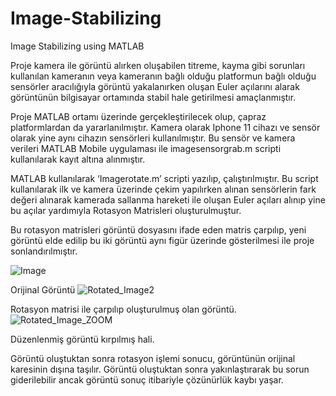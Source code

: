 # Image-Stabilizing
Image Stabilizing using MATLAB

Proje kamera ile görüntü alırken oluşabilen titreme, kayma gibi sorunları kullanılan kameranın veya kameranın bağlı olduğu platformun bağlı olduğu sensörler aracılığıyla görüntü yakalanırken oluşan Euler açılarını alarak görüntünün bilgisayar ortamında stabil hale getirilmesi amaçlanmıştır.

Proje MATLAB ortamı üzerinde gerçekleştirilecek olup, çapraz platformlardan da yararlanılmıştır. Kamera olarak Iphone 11 cihazı ve sensör olarak yine aynı cihazın sensörleri kullanılmıştır. Bu sensör ve kamera verileri MATLAB Mobile uygulaması ile imagesensorgrab.m scripti kullanılarak kayıt altına alınmıştır.

MATLAB kullanılarak ‘Imagerotate.m’ scripti yazılıp, çalıştırılmıştır. Bu script kullanılarak ilk ve kamera üzerinde çekim yapılırken alınan sensörlerin fark değeri alınarak kamerada sallanma hareketi ile oluşan Euler açıları alınıp yine bu açılar yardımıyla Rotasyon Matrisleri oluşturulmuştur.

Bu rotasyon matrisleri görüntü dosyasını ifade eden matris çarpılıp, yeni görüntü elde edilip bu iki görüntü aynı figür üzerinde gösterilmesi ile proje sonlandırılmıştır.

![Image](https://user-images.githubusercontent.com/79456608/108714720-f4bc7600-752a-11eb-9055-20c200a8cc02.png)

Orijinal Görüntü
![Rotated_Image2](https://user-images.githubusercontent.com/79456608/108716016-a4461800-752c-11eb-8df8-39bfb5f4e80f.png)

Rotasyon matrisi ile çarpılıp oluşturulmuş olan görüntü.
![Rotated_Image_ZOOM](https://user-images.githubusercontent.com/79456608/108716080-b922ab80-752c-11eb-9689-a8eeab6ce0eb.png)

Düzenlenmiş görüntü kırpılmış hali.

Görüntü oluştuktan sonra rotasyon işlemi sonucu, görüntünün orijinal karesinin dışına taşılır. Görüntü oluştuktan sonra yakınlaştırarak bu sorun giderilebilir ancak görüntü sonuç itibariyle çözünürlük kaybı yaşar.
